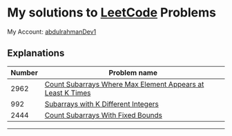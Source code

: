 # My solutions to [LeetCode](https://leetcode.com/) Problems

My Account: [abdulrahmanDev1](https://leetcode.com/abdulrahmanDev1/)

## Explanations

| Number | Problem name                                                                                                                                                                                                                        |
| ------ | ----------------------------------------------------------------------------------------------------------------------------------------------------------------------------------------------------------------------------------- |
| 2962   | [Count Subarrays Where Max Element Appears at Least K Times](./2962.%20Count%20Subarrays%20Where%20Max%20Element%20Appears%20at%20Least%20K%20Times/README.md#explanation-and-iterations-table-for-subarrayswithkdistinct-function) |
| 992    | [Subarrays with K Different Integers](./992.%20Subarrays%20with%20K%20Different%20Integers/README.md#explanation-and-iterations-table-for-subarrayswithkdistinct-function)                                                          |
| 2444   | [Count Subarrays With Fixed Bounds](./2444.%20Count%20Subarrays%20With%20Fixed%20Bounds/README.md#explanation-and-iterations-table-for-subarrayswithkdistinct-function)                                                             |

---
